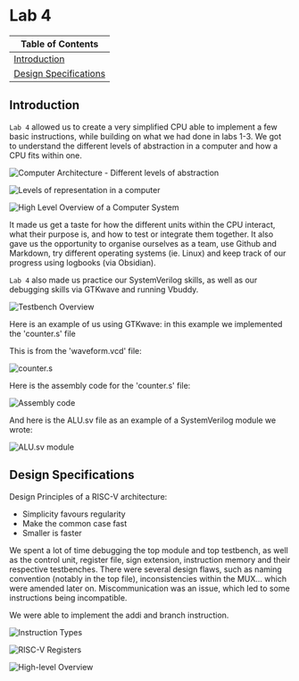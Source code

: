 # Lab 4

| Table of Contents |
|-|
| [Introduction](#introduction) |
| [Design Specifications](#design-specifications) |

## Introduction

`Lab 4` allowed us to create a very simplified CPU able to implement a few basic instructions, while building on what we had done in labs 1-3. 
We got to understand the different levels of abstraction in a computer and how a CPU fits within one.

![Computer Architecture - Different levels of abstraction](https://github.com/user-attachments/assets/c9a0d1a2-b70a-4d24-971b-2de0d5a870d6)

![Levels of representation in a computer](https://github.com/user-attachments/assets/7c306816-e5e6-4fa9-b0d0-ad356e9b6541)

![High Level Overview of a Computer System](https://github.com/user-attachments/assets/ac46564b-2f08-4d5f-9366-01b8b84be491)

It made us get a taste for how the different units within the CPU interact, what their purpose is, and how to test or integrate them together. 
It also gave us the opportunity to organise ourselves as a team, use Github and Markdown, try different operating systems (ie. Linux) and keep track of our progress using logbooks (via Obsidian). 

`Lab 4` also made us practice our SystemVerilog skills, as well as our debugging skills via GTKwave and running Vbuddy. 

![Testbench Overview](https://github.com/user-attachments/assets/57dc35f4-578b-4bbb-a87e-00c7a827d6f8)

Here is an example of us using GTKwave: in this example we implemented the 'counter.s' file

This is from the 'waveform.vcd' file:

![counter.s](https://github.com/user-attachments/assets/39848ab4-8169-477f-9469-af8755b5c086)

Here is the assembly code for the 'counter.s' file:

![Assembly code](https://github.com/user-attachments/assets/f3b2b88a-0625-46e2-b4ad-63669f191057)

And here is the ALU.sv file as an example of a SystemVerilog module we wrote:

![ALU.sv module](https://github.com/user-attachments/assets/b395bc30-f076-4a54-9df1-80aa53566b9c)

## Design Specifications

Design Principles of a RISC-V architecture:
  - Simplicity favours regularity
  - Make the common case fast
  - Smaller is faster

We spent a lot of time debugging the top module and top testbench, as well as the control unit, register file, sign extension, instruction memory and their respective testbenches. 
There were several design flaws, such as naming convention (notably in the top file), inconsistencies within the MUX... which were amended later on. Miscommunication was an issue, which led to some instructions being incompatible. 

We were able to implement the addi and branch instruction. 

![Instruction Types](https://github.com/user-attachments/assets/297298bf-9fd5-42e5-8007-7df514ce0fcc)

![RISC-V Registers](https://github.com/user-attachments/assets/f6b2c419-63cc-44b9-b68d-f509c2982879)

![High-level Overview](https://github.com/user-attachments/assets/8c942b88-2f9f-4259-bb80-25b50c1babb9)



